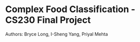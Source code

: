 # Complex Food Classification - CS230 Final Project

Authors: Bryce Long, I-Sheng Yang, Priyal Mehta
